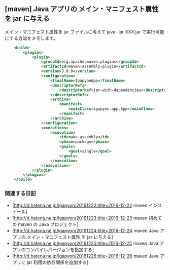 ## [maven] Java アプリの メイン・マニフェスト属性 を jar に与える

メイン・マニフェスト属性を jar ファイルに与えて java -jar XXX.jar で実行可能にする方法をメモします。

```xml
	<build>
		<plugins>
			<plugin>
				<groupId>org.apache.maven.plugins</groupId>
				<artifactId>maven-assembly-plugin</artifactId>
				<version>3.0.0</version>
				<configuration>
					<finalName>IgapyonApp</finalName>
					<descriptorRefs>
						<descriptorRef>jar-with-dependencies</descriptorRef>
					</descriptorRefs>
					<archive>
						<manifest>
							<mainClass>igapyon.app.App</mainClass>
						</manifest>
					</archive>
				</configuration>
				<executions>
					<execution>
						<id>make-assembly</id>
						<phase>package</phase>
						<goals>
							<goal>single</goal>
						</goals>
					</execution>
				</executions>
			</plugin>
		</plugins>
	</build>
```


### 関連する日記

* [http://d.hatena.ne.jp/igapyon/20161222:title=2016-12-22 maven インストール]
* [http://d.hatena.ne.jp/igapyon/20161223:title=2016-12-23 maven 初めての maven の Java プロジェクト]
* [http://d.hatena.ne.jp/igapyon/20161224:title=2016-12-24 maven Java アプリの メイン・マニフェスト属性 を jar に与える]
* [http://d.hatena.ne.jp/igapyon/20161225:title=2016-12-25 maven Java アプリのコンパイルバージョンを指定する]
* [http://d.hatena.ne.jp/igapyon/20161226:title=2016-12-26 maven Java アプリに jar 利用の依存関係を追加する]

